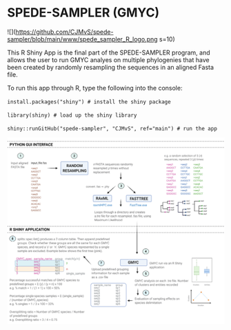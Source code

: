 # SPEDE-SAMPLER (GMYC)

![](https://github.com/CJMvS/spede-sampler/blob/main/www/spede_sampler_R_logo.png s=10)

This R Shiny App is the final part of the SPEDE-SAMPLER program, and allows the user to run GMYC analyes on multiple phylogenies that have been created by randomly resampling the sequences in an aligned Fasta file.

To run this app through R, type the following into the console:

`install.packages("shiny") # install the shiny package` 

`library(shiny) # load up the shiny library` 

`shiny::runGitHub("spede-sampler", "CJMvS", ref="main") # run the app`

![](https://github.com/CJMvS/spede-sampler/blob/main/HelpFile/spede_sampler_overview_flowchart.png)


